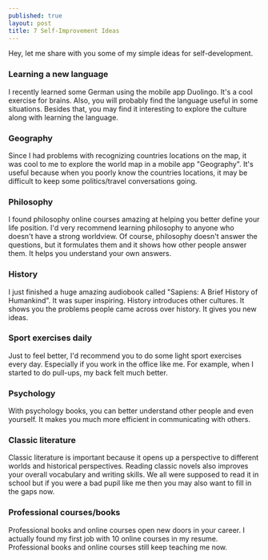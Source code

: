 ```yaml
---
published: true
layout: post
title: 7 Self-Improvement Ideas
---
```

Hey, let me share with you some of my simple ideas for self-development.
<!--more-->

### Learning a new language
I recently learned some German using the mobile app Duolingo. It's a cool exercise for brains. Also, you will probably find the language useful in some situations. Besides that, you may find it interesting to explore the culture along with learning the language.

### Geography
Since I had problems with recognizing countries locations on the map, it was cool to me to explore the world map in a mobile app "Geography". It's useful because when you poorly know the countries locations, it may be difficult to keep some politics/travel conversations going.

### Philosophy
I found philosophy online courses amazing at helping you better define your life position. I'd very recommend learning philosophy to anyone who doesn't have a strong worldview. Of course, philosophy doesn't answer the questions, but it formulates them and it shows how other people answer them. It helps you understand your own answers.

### History
I just finished a huge amazing audiobook called "Sapiens: A Brief History of Humankind". It was super inspiring. History introduces other cultures. It shows you the problems people came across over history. It gives you new ideas.

### Sport exercises daily
Just to feel better, I'd recommend you to do some light sport exercises every day. Especially if you work in the office like me. For example, when I started to do pull-ups, my back felt much better.

### Psychology
With psychology books, you can better understand other people and even yourself. It makes you much more efficient in communicating with others.

### Classic literature
Classic literature is important because it opens up a perspective to different worlds and historical perspectives. Reading classic novels also improves your overall vocabulary and writing skills. We all were supposed to read it in school but if you were a bad pupil like me then you may also want to fill in the gaps now.

### Professional courses/books
Professional books and online courses open new doors in your career. I actually found my first job with 10 online courses in my resume. Professional books and online courses still keep teaching me now.
